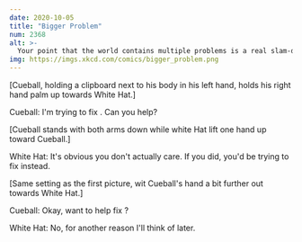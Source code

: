 ```yaml
---
date: 2020-10-05
title: "Bigger Problem"
num: 2368
alt: >-
  Your point that the world contains multiple problems is a real slam-dunk argument against fixing any of them.
img: https://imgs.xkcd.com/comics/bigger_problem.png
---
```

[Cueball, holding a clipboard next to his body in his left hand, holds his right hand palm up towards White Hat.]

Cueball: I'm trying to fix <problem with the world>. Can you help?

[Cueball stands with both arms down while white Hat lift one hand up toward Cueball.]

White Hat: It's obvious you don't actually care. If you did, you'd be trying to fix <bigger problem> instead.

[Same setting as the first picture, wit Cueball's hand a bit further out towards White Hat.]

Cueball: Okay, want to help fix <bigger problem>?

White Hat: No, for another reason I'll think of later.